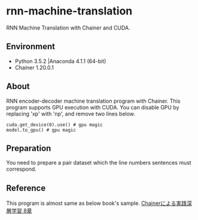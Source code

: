 # rnn-machine-translation
RNN Machine Translation with Chainer and CUDA.

## Environment

- Python 3.5.2 |Anaconda 4.1.1 (64-bit)
- Chainer 1.20.0.1

## About
RNN encoder-decoder machine translation program with Chainer. This program supports GPU execution with CUDA. 
You can disable GPU by replacing 'xp' with 'np', and remove two lines below.
```
cuda.get_device(0).use() # gpu magic
model.to_gpu() # gpu magic
```

## Preparation
You need to prepare a pair dataset which the line numbers sentences must correspond.

## Reference
This program is almost same as below book's sample.
[Chainerによる実践深層学習 8章](http://amzn.asia/jhtYkTq)